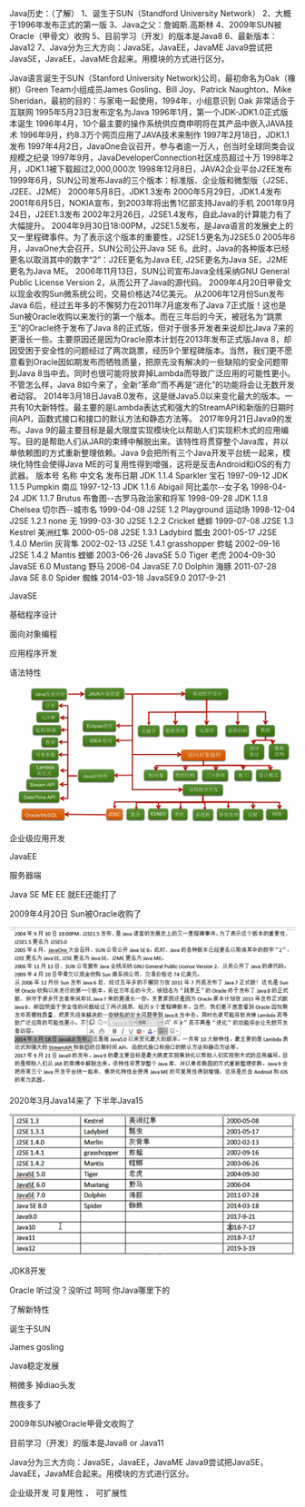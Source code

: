 Java历史：（了解）
1、诞生于SUN（Standford University Network）
2、大概于1996年发布正式的第一版
3、Java之父：詹姆斯.高斯林
4、2009年SUN被Oracle（甲骨文）收购
5、目前学习（开发）的版本是Java8
6、最新版本：Java12
7、Java分为三大方向：JavaSE，JavaEE，JavaME
Java9尝试把JavaSE，JavaEE，JavaME合起来。用模块的方式进行区分。



Java语言诞生于SUN（Stanford University Network)公司，最初命名为Oak（橡树）Green Team小组成员James Gosling、Bill Joy、Patrick Naughton、Mike Sheridan，最初的目的：与家电一起使用，1994年，小组意识到 Oak 非常适合于互联网
1995年5月23日发布定名为Java
1996年1月，第一个JDK-JDK1.0正式版本诞生 
1996年4月，10个最主要的操作系统供应商申明将在其产品中嵌入JAVA技术 
1996年9月，约8.3万个网页应用了JAVA技术来制作 
1997年2月18日，JDK1.1发布 
1997年4月2日，JavaOne会议召开，参与者逾一万人，创当时全球同类会议规模之纪录 
1997年9月，JavaDeveloperConnection社区成员超过十万 
1998年2月，JDK1.1被下载超过2,000,000次 
1998年12月8日，JAVA2企业平台J2EE发布 
1999年6月，SUN公司发布Java的三个版本：标准版、企业版和微型版（J2SE、J2EE、J2ME） 
2000年5月8日，JDK1.3发布 
2000年5月29日，JDK1.4发布 
2001年6月5日，NOKIA宣布，到2003年将出售1亿部支持Java的手机 
2001年9月24日，J2EE1.3发布 
2002年2月26日，J2SE1.4发布，自此Java的计算能力有了大幅提升。 
2004年9月30日18:00PM，J2SE1.5发布，是Java语言的发展史上的又一里程碑事件。为了表示这个版本的重要性，J2SE1.5更名为J2SE5.0 
2005年6月，JavaOne大会召开，SUN公司公开Java SE 6。此时，Java的各种版本已经更名以取消其中的数字“2”：J2EE更名为Java EE, J2SE更名为Java SE，J2ME更名为Java ME。 
2006年11月13日，SUN公司宣布Java全线采纳GNU General Public License Version 2，从而公开了Java的源代码。
2009年4月20日甲骨文以现金收购Sun微系统公司，交易价格达74亿美元。
从2006年12月份Sun发布Java 6后，经过五年多的不懈努力在2011年7月底发布了Java 7正式版！这也是Sun被Oracle收购以来发行的第一个版本。而在三年后的今天，被冠名为“跳票王”的Oracle终于发布了Java 8的正式版，但对于很多开发者来说却比Java 7来的更漫长一些。主要原因还是因为Oracle原本计划在2013年发布正式版Java 8，却因受困于安全性的问题经过了两次跳票，经历9个里程碑版本。当然，我们更不愿意看到Oracle因如期发布而牺牲质量，把原先没有解决的一些缺陷的安全问题带到Java 8当中去。同时也很可能将放弃掉Lambda而导致广泛应用的可能性更小。不管怎么样，Java 8如今来了，全新“革命”而不再是“进化”的功能将会让无数开发者动容。
2014年3月18日Java8.0发布，这是继Java5.0以来变化最大的版本。一共有10大新特性。最主要的是Lambda表达式和强大的StreamAPI和新版的日期时间API，函数式接口和接口的默认方法和静态方法等。
2017年9月21日Java9的发布。Java 9的最主要目标是最大限度实现模块化以帮助人们实现积木式的应用编写。目的是帮助人们从JAR的束缚中解脱出来。该特性将贯穿整个Java库，并以单依赖图的方式重新整理依赖。Java 9会把所有三个Java开发平台统一起来，模块化特性会使得Java ME的可复用性得到增强，这将是反击Android和iOS的有力武器。
版本号 	名称 	中文名 	发布日期
JDK 1.1.4 	Sparkler 	宝石 	1997-09-12
JDK 1.1.5 	Pumpkin 	南瓜 	1997-12-13
JDK 1.1.6 	Abigail 	阿比盖尔--女子名 	1998-04-24
JDK 1.1.7 	Brutus 	布鲁图--古罗马政治家和将军 	1998-09-28
JDK 1.1.8 	Chelsea 	切尔西--城市名 	1999-04-08
J2SE 1.2 	Playground 	运动场 	1998-12-04
J2SE 1.2.1 	none 	无 	1999-03-30
J2SE 1.2.2 	Cricket 	蟋蟀 	1999-07-08
J2SE 1.3 	Kestrel 	美洲红隼 	2000-05-08
J2SE 1.3.1 	Ladybird 	瓢虫 	2001-05-17
J2SE 1.4.0 	Merlin 	灰背隼 	2002-02-13
J2SE 1.4.1 	grasshopper 	蚱蜢 	2002-09-16
J2SE 1.4.2 	Mantis 	螳螂 	2003-06-26
JavaSE 5.0 	Tiger 	老虎 	2004-09-30
JavaSE 6.0	Mustang 	野马	2006-04
JavaSE 7.0	Dolphin 	海豚	2011-07-28
Java SE 8.0	Spider	蜘蛛	2014-03-18
JavaSE9.0			2017-9-21



JavaSE  

基础程序设计

面向对象编程

应用程序开发

语法特性

![image-20200506153344485](assets/image-20200506153344485.png)



企业级应用开发

JavaEE

服务器端  



Java  SE  ME   EE     就EE还能打了



2009年4月20日 Sun被Oracle收购了



![image-20200506155459742](assets/image-20200506155459742.png)



2020年3月Java14来了 下半年Java15

![image-20200506155612841](assets/image-20200506155612841.png)

JDK8开发



Oracle 听过没？没听过 呵呵   你Java哪里下的



了解新特性



诞生于SUN

James gosling  

Java稳定发展



稍微多  掉diao头发

熬夜多了 

2009年SUN被Oracle甲骨文收购了

目前学习（开发）的版本是Java8  or Java11

Java分为三大方向：JavaSE，JavaEE，JavaME
Java9尝试把JavaSE，JavaEE，JavaME合起来。用模块的方式进行区分。

企业级开发     可复用性 、 可扩展性 